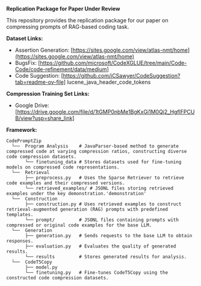 **Replication Package for Paper Under Review**

This repository provides the replication package for our paper on compressing prompts of RAG-based coding task.

**Dataset Links:**

* Assertion Generation: [https://sites.google.com/view/atlas-nmt/home](https://sites.google.com/view/atlas-nmt/home)
* BugsFix: [https://github.com/microsoft/CodeXGLUE/tree/main/Code-Code/code-refinement/data/medium]
* Code Suggestion: [https://github.com/iCSawyer/CodeSuggestion?tab=readme-ov-file] lucene_java_header_code_tokens

**Compression Training Set Links:**
* Google Drive: [https://drive.google.com/file/d/1tGMP0nbMe1BgKxGi1M0Qj2_HgflFPCUB/view?usp=share_link]
  
**Framework:**
```
CodePromptZip
  └──  Program Analysis    # JavaParser-based method to generate compressed code at varying compression ratios, constructing diverse code compression datasets.
       └── finetuning_data # Stores datasets used for fine-tuning models on compressed code representations.
  └──  Retrieval
       ├── preprocess.py   # Uses the Sparse Retriever to retrieve code examples and their compressed versions.
       └── retrieved_examples/ # JSONL files storing retrieved examples under the key demonstration.'demonstration'
  └──  Construction
       ├── construction.py # Uses retrieved examples to construct retrieval-augmented generation (RAG) prompts with predefined templates.
       └── prompt/         # JSONL files containing prompts with compressed or original code examples for the base LLM.
  └──  Generation
       ├── generation.py   # Sends requests to the base LLM to obtain responses.
       ├── evaluation.py   # Evaluates the quality of generated results.
       └── results         # Stores generated results for analysis.
  └──  CodeT5Copy
       ├── model.py  
       └── finetuning.py   # Fine-tunes CodeT5Copy using the constructed code compression datasets.    
```  
